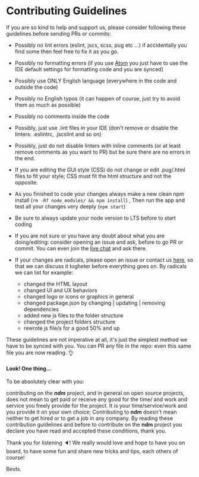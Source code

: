 # Contributing Guidelines

If you are so kind to help and support us, please consider following these guidelines before sending PRs or commits:

- Possibly no lint errors (eslint, jscs, scss, pug etc ...) if accidentally you find some then feel free to fix it as you go.

- Possibly no formatting errors (if you use [Atom](https://atom.io/) you just have to use the IDE default settings for formatting code and you are synced)

- Possibly use ONLY English language (everywhere in the code and outside the code)

- Possibly no English typos (it can happen of course, just try to avoid them as much as possible)

- Possibly no comments inside the code

- Possibly, just use .lint files in your IDE (don't remove or disable the linters: .eslintrc, .jscslint and so on)

- Possibly, just do not disable linters with inline comments (or at least remove comments as you want to PR) but be sure there are no errors in the end.

- If you are editing the GUI style (CSS) do not change or edit .pug/.html files to fit your style; CSS must fit the html structure and not the opposite.

- As you finished to code your changes always make a new clean npm install (`rm -Rf node_modules/ && npm install`)
  , Then run the app and test all your changes very deeply (`npm start`)
  
- Be sure to always update your node version to LTS before to start coding

- If you are not sure or you have any doubt about what you are doing/editing: consider opening an issue and ask, before to go PR or commit. You can even join the [live chat](https://gitter.im/720kb/ndm) and ask there.

- If your changes are radicals, please open an issue or contact us [here](https://gitter.im/720kb/ndm), so that we can discuss it togheter before everything goes on. By radicals we can list for example: 
   - changed the HTML layout
   - changed UI and UX behaviors
   - changed logo or icons or graphics in general
   - changed package.json by changing | updating | removing dependencies
   - added new js files to the folder structure
   - changed the project folders structure
   - rewrote js file/s for a good 50% and up

These guidelines are not imperative at all, it's just the simplest method we have to be synced with you. 
You can PR any file in the repo: even this same file you are now reading. :ok_hand:

#### Look! One thing...

To be absolutely clear with you:

contributing on the ***ndm*** project, and in general on open source projects, does not mean to get paid or receive any good for the time/ and work and service you freely provide for the project. It is your time/service/work and you provide it on your own choice; Contributing to **ndm**  doesn't mean neither to get hired or to get a job in any company. By reading these contribution guidelines and before to contribute on the **ndm** project you declare you have read and accepted these conditions, thank you.

Thank you for listening :speaker:! We really would love and hope to have you on board, to have some fun and share new tricks and tips, each others of course!

Bests.
